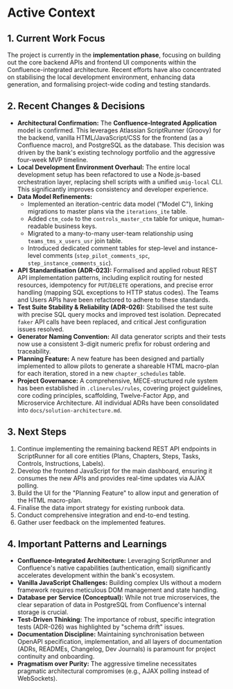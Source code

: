 # Active Context

## 1. Current Work Focus

The project is currently in the **implementation phase**, focusing on building out the core backend APIs and frontend UI components within the Confluence-integrated architecture. Recent efforts have also concentrated on stabilising the local development environment, enhancing data generation, and formalising project-wide coding and testing standards.

## 2. Recent Changes & Decisions

*   **Architectural Confirmation:** The **Confluence-Integrated Application** model is confirmed. This leverages Atlassian ScriptRunner (Groovy) for the backend, vanilla HTML/JavaScript/CSS for the frontend (as a Confluence macro), and PostgreSQL as the database. This decision was driven by the bank's existing technology portfolio and the aggressive four-week MVP timeline.
*   **Local Development Environment Overhaul:** The entire local development setup has been refactored to use a Node.js-based orchestration layer, replacing shell scripts with a unified `umig-local` CLI. This significantly improves consistency and developer experience.
*   **Data Model Refinements:**
    *   Implemented an iteration-centric data model ("Model C"), linking migrations to master plans via the `iterations_ite` table.
    *   Added `ctm_code` to the `controls_master_ctm` table for unique, human-readable business keys.
    *   Migrated to a many-to-many user-team relationship using `teams_tms_x_users_usr` join table.
    *   Introduced dedicated comment tables for step-level and instance-level comments (`step_pilot_comments_spc`, `step_instance_comments_sic`).
*   **API Standardisation (ADR-023):** Formalised and applied robust REST API implementation patterns, including explicit routing for nested resources, idempotency for `PUT`/`DELETE` operations, and precise error handling (mapping SQL exceptions to HTTP status codes). The Teams and Users APIs have been refactored to adhere to these standards.
*   **Test Suite Stability & Reliability (ADR-026):** Stabilised the test suite with precise SQL query mocks and improved test isolation. Deprecated `faker` API calls have been replaced, and critical Jest configuration issues resolved.
*   **Generator Naming Convention:** All data generator scripts and their tests now use a consistent 3-digit numeric prefix for robust ordering and traceability.
*   **Planning Feature:** A new feature has been designed and partially implemented to allow pilots to generate a shareable HTML macro-plan for each iteration, stored in a new `chapter_schedules` table.
*   **Project Governance:** A comprehensive, MECE-structured rule system has been established in `.clinerules/rules`, covering project guidelines, core coding principles, scaffolding, Twelve-Factor App, and Microservice Architecture. All individual ADRs have been consolidated into `docs/solution-architecture.md`.

## 3. Next Steps

1.  Continue implementing the remaining backend REST API endpoints in ScriptRunner for all core entities (Plans, Chapters, Steps, Tasks, Controls, Instructions, Labels).
2.  Develop the frontend JavaScript for the main dashboard, ensuring it consumes the new APIs and provides real-time updates via AJAX polling.
3.  Build the UI for the "Planning Feature" to allow input and generation of the HTML macro-plan.
4.  Finalise the data import strategy for existing runbook data.
5.  Conduct comprehensive integration and end-to-end testing.
6.  Gather user feedback on the implemented features.

## 4. Important Patterns and Learnings

*   **Confluence-Integrated Architecture:** Leveraging ScriptRunner and Confluence's native capabilities (authentication, email) significantly accelerates development within the bank's ecosystem.
*   **Vanilla JavaScript Challenges:** Building complex UIs without a modern framework requires meticulous DOM management and state handling.
*   **Database per Service (Conceptual):** While not true microservices, the clear separation of data in PostgreSQL from Confluence's internal storage is crucial.
*   **Test-Driven Thinking:** The importance of robust, specific integration tests (ADR-026) was highlighted by "schema drift" issues.
*   **Documentation Discipline:** Maintaining synchronisation between OpenAPI specification, implementation, and all layers of documentation (ADRs, READMEs, Changelog, Dev Journals) is paramount for project continuity and onboarding.
*   **Pragmatism over Purity:** The aggressive timeline necessitates pragmatic architectural compromises (e.g., AJAX polling instead of WebSockets).
